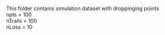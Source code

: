 This folder contains simulation dataset with droppinging points  
npts = 100  
nTrails = 100  
nLoss = 10
